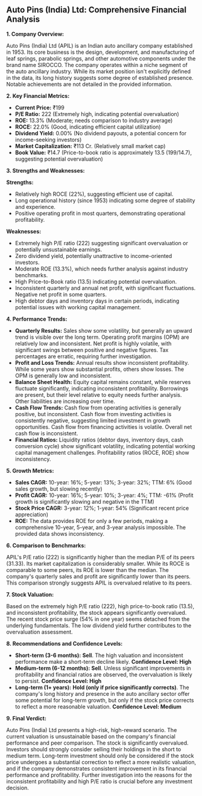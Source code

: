 ## Auto Pins (India) Ltd: Comprehensive Financial Analysis

**1. Company Overview:**

Auto Pins (India) Ltd (APIL) is an Indian auto ancillary company established in 1953.  Its core business is the design, development, and manufacturing of leaf springs, parabolic springs, and other automotive components under the brand name SIROCCO.  The company operates within a niche segment of the auto ancillary industry.  While its market position isn't explicitly defined in the data, its long history suggests some degree of established presence.  Notable achievements are not detailed in the provided information.

**2. Key Financial Metrics:**

* **Current Price:** ₹199
* **P/E Ratio:** 222 (Extremely high, indicating potential overvaluation)
* **ROE:** 13.3% (Moderate; needs comparison to industry average)
* **ROCE:** 22.0% (Good, indicating efficient capital utilization)
* **Dividend Yield:** 0.00% (No dividend payouts, a potential concern for income-seeking investors)
* **Market Capitalization:** ₹113 Cr. (Relatively small market cap)
* **Book Value:** ₹14.7 (Price-to-book ratio is approximately 13.5 (199/14.7), suggesting potential overvaluation)


**3. Strengths and Weaknesses:**

**Strengths:**

* Relatively high ROCE (22%), suggesting efficient use of capital.
* Long operational history (since 1953) indicating some degree of stability and experience.
*  Positive operating profit in most quarters, demonstrating operational profitability.


**Weaknesses:**

* Extremely high P/E ratio (222) suggesting significant overvaluation or potentially unsustainable earnings.
* Zero dividend yield, potentially unattractive to income-oriented investors.
* Moderate ROE (13.3%), which needs further analysis against industry benchmarks.
* High Price-to-Book ratio (13.5) indicating potential overvaluation.
* Inconsistent quarterly and annual net profit, with significant fluctuations.  Negative net profit in some quarters.
* High debtor days and inventory days in certain periods, indicating potential issues with working capital management.


**4. Performance Trends:**

* **Quarterly Results:** Sales show some volatility, but generally an upward trend is visible over the long term.  Operating profit margins (OPM) are relatively low and inconsistent. Net profit is highly volatile, with significant swings between positive and negative figures.  Tax percentages are erratic, requiring further investigation.
* **Profit and Loss Trends:**  Annual results show inconsistent profitability. While some years show substantial profits, others show losses.  The OPM is generally low and inconsistent.
* **Balance Sheet Health:** Equity capital remains constant, while reserves fluctuate significantly, indicating inconsistent profitability. Borrowings are present, but their level relative to equity needs further analysis.  Other liabilities are increasing over time.
* **Cash Flow Trends:** Cash flow from operating activities is generally positive, but inconsistent.  Cash flow from investing activities is consistently negative, suggesting limited investment in growth opportunities. Cash flow from financing activities is volatile.  Overall net cash flow is inconsistent.
* **Financial Ratios:**  Liquidity ratios (debtor days, inventory days, cash conversion cycle) show significant volatility, indicating potential working capital management challenges. Profitability ratios (ROCE, ROE) show inconsistency.


**5. Growth Metrics:**

* **Sales CAGR:** 10-year: 16%; 5-year: 13%; 3-year: 32%; TTM: 6% (Good sales growth, but slowing recently)
* **Profit CAGR:** 10-year: 16%; 5-year: 10%; 3-year: 4%; TTM: -61% (Profit growth is significantly slowing and negative in the TTM)
* **Stock Price CAGR:** 3-year: 12%; 1-year: 54% (Significant recent price appreciation)
* **ROE:**  The data provides ROE for only a few periods, making a comprehensive 10-year, 5-year, and 3-year analysis impossible.  The provided data shows inconsistency.


**6. Comparison to Benchmarks:**

APIL's P/E ratio (222) is significantly higher than the median P/E of its peers (31.33).  Its market capitalization is considerably smaller.  While its ROCE is comparable to some peers, its ROE is lower than the median.  The company's quarterly sales and profit are significantly lower than its peers.  This comparison strongly suggests APIL is overvalued relative to its peers.


**7. Stock Valuation:**

Based on the extremely high P/E ratio (222), high price-to-book ratio (13.5), and inconsistent profitability, the stock appears significantly overvalued.  The recent stock price surge (54% in one year) seems detached from the underlying fundamentals.  The low dividend yield further contributes to the overvaluation assessment.


**8. Recommendations and Confidence Levels:**

* **Short-term (3-6 months):** **Sell**.  The high valuation and inconsistent performance make a short-term decline likely.  **Confidence Level: High**
* **Medium-term (6-12 months):** **Sell**.  Unless significant improvements in profitability and financial ratios are observed, the overvaluation is likely to persist. **Confidence Level: High**
* **Long-term (1+ years):** **Hold (only if price significantly corrects)**.  The company's long history and presence in the auto ancillary sector offer some potential for long-term growth, but only if the stock price corrects to reflect a more reasonable valuation.  **Confidence Level: Medium**


**9. Final Verdict:**

Auto Pins (India) Ltd presents a high-risk, high-reward scenario.  The current valuation is unsustainable based on the company's financial performance and peer comparison.  The stock is significantly overvalued.  Investors should strongly consider selling their holdings in the short to medium term.  Long-term investment should only be considered if the stock price undergoes a substantial correction to reflect a more realistic valuation, and if the company demonstrates consistent improvement in its financial performance and profitability.  Further investigation into the reasons for the inconsistent profitability and high P/E ratio is crucial before any investment decision.
